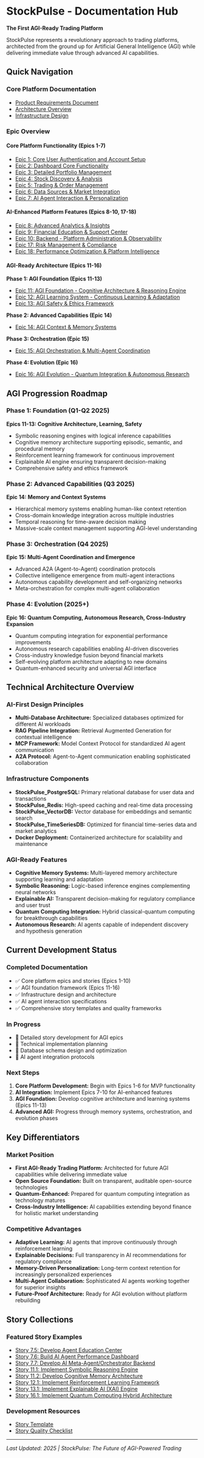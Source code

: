 # StockPulse - Documentation Hub

**The First AGI-Ready Trading Platform**

StockPulse represents a revolutionary approach to trading platforms, architected from the ground up for Artificial General Intelligence (AGI) while delivering immediate value through advanced AI capabilities.

## Quick Navigation

### Core Platform Documentation

- [Product Requirements Document](../PRD.md)
- [Architecture Overview](../architecture.md)
- [Infrastructure Design](infrastructure_design.md)

### Epic Overview

#### **Core Platform Functionality (Epics 1-7)**

- [Epic 1: Core User Authentication and Account Setup](epic-1.md)
- [Epic 2: Dashboard Core Functionality](epic-2.md)
- [Epic 3: Detailed Portfolio Management](epic-3.md)
- [Epic 4: Stock Discovery & Analysis](epic-4.md)
- [Epic 5: Trading & Order Management](epic-5.md)
- [Epic 6: Data Sources & Market Integration](epic-6.md)
- [Epic 7: AI Agent Interaction & Personalization](epic-7.md)

#### **AI-Enhanced Platform Features (Epics 8-10, 17-18)**

- [Epic 8: Advanced Analytics & Insights](epic-8.md)
- [Epic 9: Financial Education & Support Center](epic-9.md)
- [Epic 10: Backend - Platform Administration & Observability](epic-10.md)
- [Epic 17: Risk Management & Compliance](epic-17.md)
- [Epic 18: Performance Optimization & Platform Intelligence](epic-18.md)

#### **AGI-Ready Architecture (Epics 11-16)**

**Phase 1: AGI Foundation (Epics 11-13)**

- [Epic 11: AGI Foundation - Cognitive Architecture & Reasoning Engine](epic-11.md)
- [Epic 12: AGI Learning System - Continuous Learning & Adaptation](epic-12.md)
- [Epic 13: AGI Safety & Ethics Framework](epic-13.md)

**Phase 2: Advanced Capabilities (Epic 14)**

- [Epic 14: AGI Context & Memory Systems](epic-14.md)

**Phase 3: Orchestration (Epic 15)**

- [Epic 15: AGI Orchestration & Multi-Agent Coordination](epic-15.md)

**Phase 4: Evolution (Epic 16)**

- [Epic 16: AGI Evolution - Quantum Integration & Autonomous Research](epic-16.md)

## AGI Progression Roadmap

### **Phase 1: Foundation (Q1-Q2 2025)**

**Epics 11-13: Cognitive Architecture, Learning, Safety**

- Symbolic reasoning engines with logical inference capabilities
- Cognitive memory architecture supporting episodic, semantic, and procedural memory
- Reinforcement learning framework for continuous improvement
- Explainable AI engine ensuring transparent decision-making
- Comprehensive safety and ethics framework

### **Phase 2: Advanced Capabilities (Q3 2025)**

**Epic 14: Memory and Context Systems**

- Hierarchical memory systems enabling human-like context retention
- Cross-domain knowledge integration across multiple industries
- Temporal reasoning for time-aware decision making
- Massive-scale context management supporting AGI-level understanding

### **Phase 3: Orchestration (Q4 2025)**

**Epic 15: Multi-Agent Coordination and Emergence**

- Advanced A2A (Agent-to-Agent) coordination protocols
- Collective intelligence emergence from multi-agent interactions
- Autonomous capability development and self-organizing networks
- Meta-orchestration for complex multi-agent collaboration

### **Phase 4: Evolution (2025+)**

**Epic 16: Quantum Computing, Autonomous Research, Cross-Industry Expansion**

- Quantum computing integration for exponential performance improvements
- Autonomous research capabilities enabling AI-driven discoveries
- Cross-industry knowledge fusion beyond financial markets
- Self-evolving platform architecture adapting to new domains
- Quantum-enhanced security and universal AGI interface

## Technical Architecture Overview

### **AI-First Design Principles**

- **Multi-Database Architecture:** Specialized databases optimized for different AI workloads
- **RAG Pipeline Integration:** Retrieval Augmented Generation for contextual intelligence
- **MCP Framework:** Model Context Protocol for standardized AI agent communication
- **A2A Protocol:** Agent-to-Agent communication enabling sophisticated collaboration

### **Infrastructure Components**

- **StockPulse_PostgreSQL:** Primary relational database for user data and transactions
- **StockPulse_Redis:** High-speed caching and real-time data processing
- **StockPulse_VectorDB:** Vector database for embeddings and semantic search
- **StockPulse_TimeSeriesDB:** Optimized for financial time-series data and market analytics
- **Docker Deployment:** Containerized architecture for scalability and maintenance

### **AGI-Ready Features**

- **Cognitive Memory Systems:** Multi-layered memory architecture supporting learning and adaptation
- **Symbolic Reasoning:** Logic-based inference engines complementing neural networks
- **Explainable AI:** Transparent decision-making for regulatory compliance and user trust
- **Quantum Computing Integration:** Hybrid classical-quantum computing for breakthrough capabilities
- **Autonomous Research:** AI agents capable of independent discovery and hypothesis generation

## Current Development Status

### **Completed Documentation**

- ✅ Core platform epics and stories (Epics 1-10)
- ✅ AGI foundation framework (Epics 11-16)
- ✅ Infrastructure design and architecture
- ✅ AI agent interaction specifications
- ✅ Comprehensive story templates and quality frameworks

### **In Progress**

- 🔄 Detailed story development for AGI epics
- 🔄 Technical implementation planning
- 🔄 Database schema design and optimization
- 🔄 AI agent integration protocols

### **Next Steps**

1. **Core Platform Development:** Begin with Epics 1-6 for MVP functionality
2. **AI Integration:** Implement Epics 7-10 for AI-enhanced features
3. **AGI Foundation:** Develop cognitive architecture and learning systems (Epics 11-13)
4. **Advanced AGI:** Progress through memory systems, orchestration, and evolution phases

## Key Differentiators

### **Market Position**

- **First AGI-Ready Trading Platform:** Architected for future AGI capabilities while delivering immediate value
- **Open Source Foundation:** Built on transparent, auditable open-source technologies
- **Quantum-Enhanced:** Prepared for quantum computing integration as technology matures
- **Cross-Industry Intelligence:** AI capabilities extending beyond finance for holistic market understanding

### **Competitive Advantages**

- **Adaptive Learning:** AI agents that improve continuously through reinforcement learning
- **Explainable Decisions:** Full transparency in AI recommendations for regulatory compliance
- **Memory-Driven Personalization:** Long-term context retention for increasingly personalized experiences
- **Multi-Agent Collaboration:** Sophisticated AI agents working together for superior insights
- **Future-Proof Architecture:** Ready for AGI evolution without platform rebuilding

## Story Collections

### **Featured Story Examples**

- [Story 7.5: Develop Agent Education Center](stories/story-7.5.md)
- [Story 7.6: Build AI Agent Performance Dashboard](stories/story-7.6.md)
- [Story 7.7: Develop AI Meta-Agent/Orchestrator Backend](stories/story-7.7.md)
- [Story 11.1: Implement Symbolic Reasoning Engine](stories/story-11.1.md)
- [Story 11.2: Develop Cognitive Memory Architecture](stories/story-11.2.md)
- [Story 12.1: Implement Reinforcement Learning Framework](stories/story-12.1.md)
- [Story 13.1: Implement Explainable AI (XAI) Engine](stories/story-13.1.md)
- [Story 16.1: Implement Quantum Computing Hybrid Architecture](stories/story-16.1.md)

### **Development Resources**

- [Story Template](../bmad-agent/templates/story-tmpl.md)
- [Story Quality Checklist](../bmad-agent/checklists/story-draft-checklist.md)

---

_Last Updated: 2025 | StockPulse: The Future of AGI-Powered Trading_
